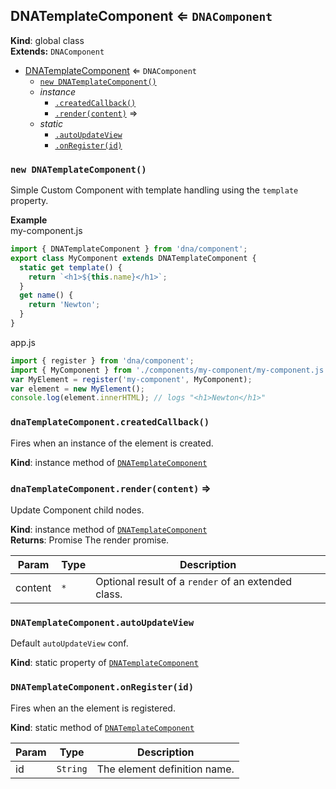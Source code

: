 <a name="DNATemplateComponent"></a>

## DNATemplateComponent ⇐ <code>DNAComponent</code>
**Kind**: global class  
**Extends:** <code>DNAComponent</code>  

* [DNATemplateComponent](#DNATemplateComponent) ⇐ <code>DNAComponent</code>
    * [`new DNATemplateComponent()`](#new_DNATemplateComponent_new)
    * _instance_
        * [`.createdCallback()`](#DNATemplateComponent+createdCallback)
        * [`.render(content)`](#DNATemplateComponent+render) ⇒
    * _static_
        * [`.autoUpdateView`](#DNATemplateComponent.autoUpdateView)
        * [`.onRegister(id)`](#DNATemplateComponent.onRegister)

<a name="new_DNATemplateComponent_new"></a>

### `new DNATemplateComponent()`
Simple Custom Component with template handling using the `template` property.

**Example**  
my-component.js
```js
import { DNATemplateComponent } from 'dna/component';
export class MyComponent extends DNATemplateComponent {
  static get template() {
    return `<h1>${this.name}</h1>`;
  }
  get name() {
    return 'Newton';
  }
}
```
app.js
```js
import { register } from 'dna/component';
import { MyComponent } from './components/my-component/my-component.js';
var MyElement = register('my-component', MyComponent);
var element = new MyElement();
console.log(element.innerHTML); // logs "<h1>Newton</h1>"
```
<a name="DNATemplateComponent+createdCallback"></a>

### `dnaTemplateComponent.createdCallback()`
Fires when an instance of the element is created.

**Kind**: instance method of <code>[DNATemplateComponent](#DNATemplateComponent)</code>  
<a name="DNATemplateComponent+render"></a>

### `dnaTemplateComponent.render(content)` ⇒
Update Component child nodes.

**Kind**: instance method of <code>[DNATemplateComponent](#DNATemplateComponent)</code>  
**Returns**: Promise The render promise.  

| Param | Type | Description |
| --- | --- | --- |
| content | <code>\*</code> | Optional result of a `render` of an extended class. |

<a name="DNATemplateComponent.autoUpdateView"></a>

### `DNATemplateComponent.autoUpdateView`
Default `autoUpdateView` conf.

**Kind**: static property of <code>[DNATemplateComponent](#DNATemplateComponent)</code>  
<a name="DNATemplateComponent.onRegister"></a>

### `DNATemplateComponent.onRegister(id)`
Fires when an the element is registered.

**Kind**: static method of <code>[DNATemplateComponent](#DNATemplateComponent)</code>  

| Param | Type | Description |
| --- | --- | --- |
| id | <code>String</code> | The element definition name. |

